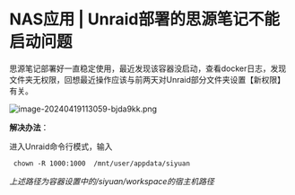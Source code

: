 # NAS应用 | Unraid部署的思源笔记不能启动问题

思源笔记部署好一直稳定使用，最近发现该容器没启动，查看docker日志，发现文件夹无权限，回想最近操作应该与前两天对Unraid部分文件夹设置【新权限】有关。

![image-20240419113059-bjda9kk.png](https://pic.nas-u.top/220304459.png)

**解决办法**：

进入Unraid命令行模式，输入

```
 chown -R 1000:1000  /mnt/user/appdata/siyuan
```

‍*上述路径为容器设置中的/siyuan/workspace的宿主机路径*